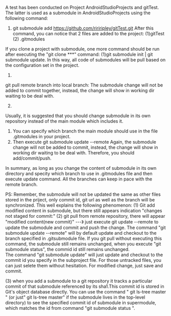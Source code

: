 A test has been conducted on Project AndroidStudioProjects and gitTest. The latter is used as a submodule in AndroidStudioProjects using the following command:
1) git submodule add https://github.com/ririripley/gitTest.git
After this command, you can notice that 2 files are added to the project: (1)gitTest (2) .gitmodules
  
If you clone a project with submodule, one more command should be run after executing the "git clone ***" command: (1)git submodule init | git submodule update. In this way, all code of submodules will be pull based on the configuration set in the project.

1.
git pull remote branch into local branch:
The submodule change will not be added to commit together, instead, the change will show in working dir waiting 
to be deal with.


2. 
Usually, it is suggested that you should change submodule in its own repository instead of the main module which includes it. 
1) You can specify which branch the main module should use in the file .gitmodules in your project.
2) Then execute git submodule update --remote
Again, the submodule change will not be added to commit, instead, the change will show in working dir waiting 
to be deal with. Therefore, you should add/commit/push.



In summary, as long as you change the content of submodule in its own directory and specity which branch to use in .gitmodules file and then execute update command. All the branches can keep in pace with the remote branch.


PS:
Remember, the submodule will not be updated the same as other files stored in the priject, only commit id, git url as well as the branch will be synchronized. This well explains the following phenomenon:
(1) Git add modified content in submodule, but there still appears indication "changes not staged for commit:"
(2) git pull from remote repository, there will appear "modified content(new commit)" ---》 just execute git update --remote to update the submodule and commit and push the change. 
The command "git submodule update --remote" will by default update and checkout to the branch specified in .gitsubmodule file. If you git pull without executing this command, the submodule still remains unchanged, when you execute "git submodule status", the commid id still remains unchanged.   
The command "git submodule update" will just update and checkout to the commit id you specify in the subproject file.
For those untracked files, you can just selete them without hesitation. For modified change, just save and commit.


(3) when you add a submodule to a git repository it tracks a particular commit of that submodule referenced by its sha1.This commit id is stored in Git's object database directly. You can use the command  " git ls-tree master <path-to-directory-containing-submodule> " (or just" git ls-tree master" if the submodule lives in the top-level directory) to see the specified commit id of submodule in supermodule, which matches the id from command "git submodule status ".
